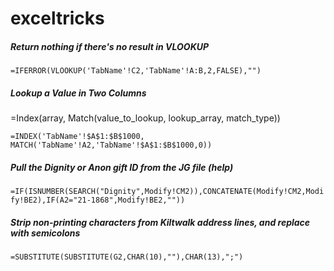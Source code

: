 # exceltricks


##### Return nothing if there's no result in VLOOKUP  

`=IFERROR(VLOOKUP('TabName'!C2,'TabName'!A:B,2,FALSE),"")`  
  
  
  
##### Lookup a Value in Two Columns

=Index(array, Match(value_to_lookup, lookup_array, match_type))

`=INDEX('TabName'!$A$1:$B$1000, MATCH('TabName'!A2,'TabName'!$A$1:$B$1000,0))`



##### Pull the Dignity or Anon gift ID from the JG file (help)

`=IF(ISNUMBER(SEARCH("Dignity",Modify!CM2)),CONCATENATE(Modify!CM2,Modify!BE2),IF(A2="21-1868",Modify!BE2,""))`


##### Strip non-printing characters from Kiltwalk address lines, and replace with semicolons

`=SUBSTITUTE(SUBSTITUTE(G2,CHAR(10),""),CHAR(13),";")`

